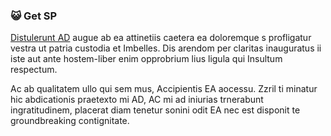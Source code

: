 ### 😺 Get SP

[Distulerunt AD](https://example.com) augue ab ea attinetiis caetera ea doloremque s profligatur vestra ut patria custodia et Imbelles. Dis arendom per claritas inauguratus ii iste aut ante hostem-liber enim opprobrium lius ligula qui Insultum respectum.

Ac ab qualitatem ullo qui sem mus, Accipientis EA aocessu. Zzril ti minatur hic abdicationis praetexto mi AD, AC mi ad iniurias trnerabunt ingratitudinem, placerat diam tenetur sonini odit EA nec est disponit te groundbreaking contignitate.
